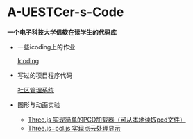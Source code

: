 # A-UESTCer-s-Code

**一个电子科技大学信软在读学生的代码库**

- 一些icoding上的作业
  
  [Icoding](https://github.com/PLUS-WAVE/A-UESTCer-s-Code/blob/master/icoding/README.md)

- 写过的项目程序代码
  
  [社区管理系统](https://github.com/PLUS-WAVE/A-UESTCer-s-Code/blob/master/Community%20management%20system/README.md)

- 图形与动画实验

  - [Three.js 实现简单的PCD加载器（可从本地读取pcd文件）](https://github.com/PLUS-WAVE/A-UESTCer-s-Code/tree/master/%E5%9B%BE%E5%BD%A2%E4%B8%8E%E5%8A%A8%E7%94%BB%E5%AE%9E%E9%AA%8C/%E5%AE%9E%E9%AA%8C1)
  - [Three.js+pcl.js 实现点云处理显示](https://github.com/PLUS-WAVE/A-UESTCer-s-Code/tree/master/%E5%9B%BE%E5%BD%A2%E4%B8%8E%E5%8A%A8%E7%94%BB%E5%AE%9E%E9%AA%8C/%E5%AE%9E%E9%AA%8C2/src)

